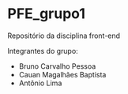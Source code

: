 # PFE_grupo1

Repositório da disciplina front-end

Integrantes do grupo:
- Bruno Carvalho Pessoa
- Cauan Magalhães Baptista
- Antônio Lima


  
